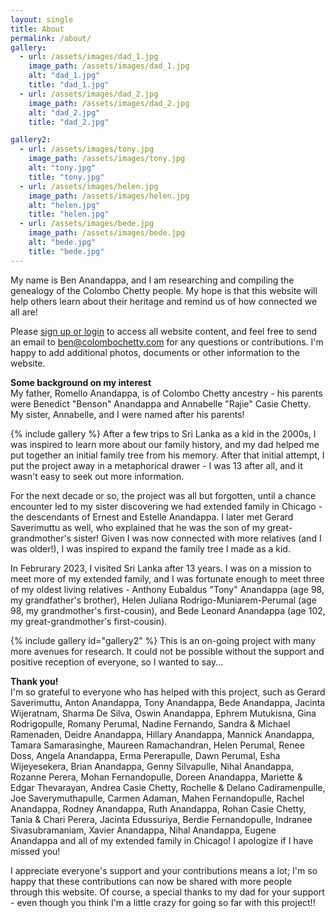```yaml
---
layout: single
title: About
permalink: /about/
gallery:
  - url: /assets/images/dad_1.jpg
    image_path: /assets/images/dad_1.jpg
    alt: "dad_1.jpg"
    title: "dad_1.jpg"
  - url: /assets/images/dad_2.jpg
    image_path: /assets/images/dad_2.jpg
    alt: "dad_2.jpg"
    title: "dad_2.jpg"

gallery2:
  - url: /assets/images/tony.jpg
    image_path: /assets/images/tony.jpg
    alt: "tony.jpg"
    title: "tony.jpg"
  - url: /assets/images/helen.jpg
    image_path: /assets/images/helen.jpg
    alt: "helen.jpg"
    title: "helen.jpg"
  - url: /assets/images/bede.jpg
    image_path: /assets/images/bede.jpg
    alt: "bede.jpg"
    title: "bede.jpg"
---
```


<link rel="stylesheet" href="{{ site.baseurl }}/assets/css/links.css" type="text/css">

My name is Ben Anandappa, and I am researching and compiling the genealogy of the Colombo Chetty people. My hope is that this website will help others learn about their heritage and remind us of how connected we all are! 

Please <a href="{{ site.baseurl }}/account" class="link">sign up or login</a> to access all website content, and feel free to send an email to <a href = "mailto: ben@colombochetty.com"  class="link">ben@colombochetty.com</a> for any questions or contributions. I'm happy to add additional photos, documents or other information to the website. 

**Some background on my interest**  <br />
My father, Romello Anandappa, is of Colombo Chetty ancestry - his parents were Benedict "Benson" Anandappa and Annabelle "Rajie" Casie Chetty. My sister, Annabelle, and I were named after his parents! 

{% include gallery %}
After a few trips to Sri Lanka as a kid in the 2000s, I was inspired to learn more about our family history, and my dad helped me put together an initial family tree from his memory. After that initial attempt, I put the project away in a metaphorical drawer - I was 13 after all, and it wasn't easy to seek out more information.

For the next decade or so, the project was all but forgotten, until a chance encounter led to my sister discovering we had extended family in Chicago - the descendants of Ernest and Estelle Anandappa. I later  met Gerard Saverimuttu as well, who explained that he was the son of my great-grandmother's sister! Given I was now connected with more relatives (and I was older!), I was inspired to expand the family tree I made as a kid. 

In Februrary 2023, I visited Sri Lanka after 13 years. I was on a mission to meet more of my extended family, and I was fortunate enough to meet three of my oldest living relatives - Anthony Eubaldus "Tony" Anandappa (age 98, my grandfather's brother), Helen Juliana Rodrigo-Muniarem-Perumal (age 98, my grandmother's first-cousin), and Bede Leonard Anandappa (age 102, my great-grandmother's first-cousin). 

{% include gallery id="gallery2" %} 
This is an on-going project with many more avenues for research. It could not be possible without the support and positive reception of everyone, so I wanted to say... 

**Thank you!** <br />
I'm so grateful to everyone who has helped with this project, such as Gerard Saverimuttu, Anton Anandappa, Tony Anandappa, Bede Anandappa, Jacinta Wijeratnam, Sharma De Silva, Oswin Anandappa, Ephrem Mutukisna, Gina Rodrigopulle, Romany Perumal, Nadine Fernando, Sandra & Michael Ramenaden, Deidre Anandappa, Hillary Anandappa, Mannick Anandappa, Tamara Samarasinghe, Maureen Ramachandran, Helen Perumal,  Renee Doss, Angela Anandappa, Erma Pererapulle, Dawn Perumal, Esha Wijeyesekera, Brian Anandappa, Genny Silvapulle, Nihal Anandappa, Rozanne Perera, Mohan Fernandopulle, Doreen Anandappa, Mariette & Edgar Thevarayan, Andrea Casie Chetty, Rochelle & Delano Cadiramenpulle, Joe Saverymuthapulle, Carmen Adaman, Mahen Fernandopulle, Rachel Anandappa, Rodney Anandappa, Ruth Anandappa, Rohan Casie Chetty, Tania & Chari Perera, Jacinta Edussuriya, Berdie Fernandopulle, Indranee Sivasubramaniam, Xavier Anandappa, Nihal Anandappa, Eugene Anandappa and all of my extended family in Chicago! I apologize if I have missed you! 

I appreciate everyone's support and your contributions means a lot; I'm so happy that these contributions can now be shared with more people through this website. Of course, a special thanks to my dad for your support - even though you think I'm a little crazy for going so far with this project!! 


